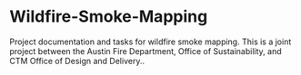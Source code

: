 # Wildfire-Smoke-Mapping
Project documentation and tasks for wildfire smoke mapping. This is a joint project between the Austin Fire Department, Office of Sustainability, and CTM Office of Design and Delivery..
